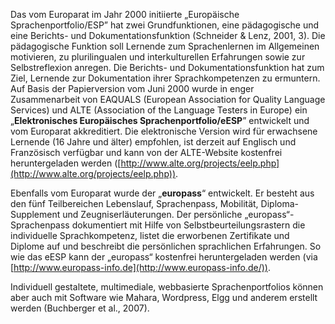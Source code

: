 <!-- filename: 06_Sprachenportfolios.md -->
<!-- title: Sprachenportfolios -->

Das vom Europarat im Jahr 2000 initiierte „Europäische Sprachenportfolio/ESP” hat zwei Grundfunktionen, eine pädagogische und eine Berichts- und Dokumentationsfunktion (Schneider &amp; Lenz, 2001, 3). Die pädagogische Funktion soll Lernende zum Sprachenlernen im Allgemeinen motivieren, zu plurilingualen und interkulturellen Erfahrungen sowie zur Selbstreflexion anregen. Die Berichts- und Dokumentationsfunktion hat zum Ziel, Lernende zur Dokumentation ihrer Sprachkompetenzen zu ermuntern. Auf Basis der Papierversion vom Juni 2000 wurde in enger Zusammenarbeit von EAQUALS (European Association for Quality Language Services) und ALTE (Association of the Language Testers in Europe) ein „**Elektronisches Europäisches Sprachenportfolio/eESP**” entwickelt und vom Europarat akkreditiert. Die elektronische Version wird für erwachsene Lernende (16 Jahre und älter) empfohlen, ist derzeit auf Englisch und Französisch verfügbar und kann von der ALTE-Website kostenfrei heruntergeladen werden ([http://www.alte.org/projects/eelp.php](http://www.alte.org/projects/eelp.php)).

Ebenfalls vom Europarat wurde der „**europass**“ entwickelt. Er besteht aus den fünf Teilbereichen Lebenslauf, Sprachenpass, Mobilität, Diploma-Supplement und Zeugniserläuterungen. Der persönliche „europass“-Sprachenpass dokumentiert mit Hilfe von Selbstbeurteilungsrastern die individuelle Sprachkompetenz, listet die erworbenen Zertifikate und Diplome auf und beschreibt die persönlichen sprachlichen Erfahrungen. So wie das eESP kann der „europass“ kostenfrei heruntergeladen werden (via [http://www.europass-info.de](http://www.europass-info.de/)).

Individuell gestaltete, multimediale, webbasierte Sprachenportfolios können aber auch mit Software wie Mahara, Wordpress, Elgg und anderem erstellt werden (Buchberger et al., 2007).
